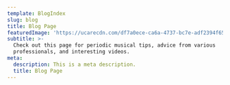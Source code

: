 ```yaml
---
template: BlogIndex
slug: blog
title: Blog Page
featuredImage: 'https://ucarecdn.com/df7a0ece-ca6a-4737-bc7e-adf2394f6516/'
subtitle: >-
  Check out this page for periodic musical tips, advice from various
  professionals, and interesting videos.
meta:
  description: This is a meta description.
  title: Blog Page
---
```


